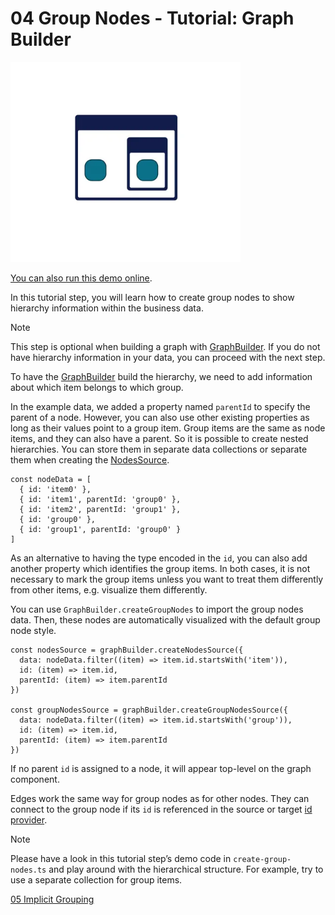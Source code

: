 <!--
 //////////////////////////////////////////////////////////////////////////////
 // @license
 // This file is part of yFiles for HTML.
 // Use is subject to license terms.
 //
 // Copyright (c) by yWorks GmbH, Vor dem Kreuzberg 28,
 // 72070 Tuebingen, Germany. All rights reserved.
 //
 //////////////////////////////////////////////////////////////////////////////
-->
# 04 Group Nodes - Tutorial: Graph Builder

<img src="../../../doc/demo-thumbnails/tutorial-graph-builder-group-nodes.webp" alt="demo-thumbnail" height="320"/>

[You can also run this demo online](https://www.yfiles.com/demos/tutorial-graph-builder/04-group-nodes/).

In this tutorial step, you will learn how to create group nodes to show hierarchy information within the business data.

Note

This step is optional when building a graph with [GraphBuilder](https://docs.yworks.com/yfileshtml/#/api/GraphBuilder). If you do not have hierarchy information in your data, you can proceed with the next step.

To have the [GraphBuilder](https://docs.yworks.com/yfileshtml/#/api/GraphBuilder) build the hierarchy, we need to add information about which item belongs to which group.

In the example data, we added a property named `parentId` to specify the parent of a node. However, you can also use other existing properties as long as their values point to a group item. Group items are the same as node items, and they can also have a parent. So it is possible to create nested hierarchies. You can store them in separate data collections or separate them when creating the [NodesSource](https://docs.yworks.com/yfileshtml/#/api/NodesSource).

```
const nodeData = [
  { id: 'item0' },
  { id: 'item1', parentId: 'group0' },
  { id: 'item2', parentId: 'group1' },
  { id: 'group0' },
  { id: 'group1', parentId: 'group0' }
]
```

As an alternative to having the type encoded in the `id`, you can also add another property which identifies the group items. In both cases, it is not necessary to mark the group items unless you want to treat them differently from other items, e.g. visualize them differently.

You can use `GraphBuilder.createGroupNodes` to import the group nodes data. Then, these nodes are automatically visualized with the default group node style.

```
const nodesSource = graphBuilder.createNodesSource({
  data: nodeData.filter((item) => item.id.startsWith('item')),
  id: (item) => item.id,
  parentId: (item) => item.parentId
})

const groupNodesSource = graphBuilder.createGroupNodesSource({
  data: nodeData.filter((item) => item.id.startsWith('group')),
  id: (item) => item.id,
  parentId: (item) => item.parentId
})
```

If no parent `id` is assigned to a node, it will appear top-level on the graph component.

Edges work the same way for group nodes as for other nodes. They can connect to the group node if its `id` is referenced in the source or target [id provider](https://docs.yworks.com/yfileshtml/#/api/NodesSource#NodesSource-property-idProvider).

Note

Please have a look in this tutorial step’s demo code in `create-group-nodes.ts` and play around with the hierarchical structure. For example, try to use a separate collection for group items.

[05 Implicit Grouping](../../tutorial-graph-builder/05-implicit-grouping/)
